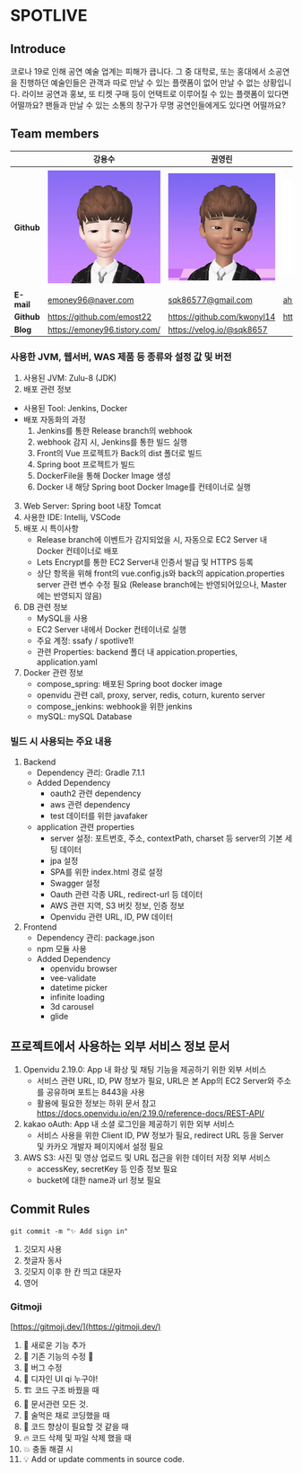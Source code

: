 # SPOTLIVE

## Introduce
코로나 19로 인해 공연 예술 업계는 피해가 큽니다. 그 중 대학로, 또는 홍대에서 소공연을 진행하던 예술인들은 관객과 따로 만날 수 있는 플랫폼이 없어 만날 수 없는 상황입니다.
라이브 공연과 홍보, 또 티켓 구매 등이 언택트로 이루어질 수 있는 플랫폼이 있다면 어떨까요?
팬들과 만날 수 있는 소통의 창구가 무명 공연인들에게도 있다면 어떨까요?


## Team members
|            | 강용수                      | 권영린                      | 금아현                      | 김민권                        | 유희진                      | 이민아                      |
| ---------- | --------------------------- | --------------------------- | --------------------------- | ----------------------------- | --------------------------- | --------------------------- |
| **Github** | ![ys](./ys.png) | ![yl](./yl.png) | ![ah](./ah.png) | ![mg](./mg.png)   | ![hj](./hj.png) | ![nr](./nr.png) |
| **E-mail** | emoney96@naver.com          | sqk86577@gmail.com          | ahyendkgus@gmail.com        | kmk130519@gmail.com           | jiin20803@gmail.com         | lma960723@gmail.com         |
| **Github** | https://github.com/emost22  | https://github.com/kwonyl14 | https://github.com/ahyen    | https://github.com/kimminkwon | https://github.com/Huijiny  | https://github.com/ma0723   |
| **Blog**   |         https://emoney96.tistory.com/                    |         https://velog.io/@sqk8657                    |                             |                               |                             |                             |



### 사용한 JVM, 웹서버, WAS 제품 등 종류와 설정 값 및 버전

1. 사용된 JVM: Zulu-8 (JDK)
2. 배포 관련 정보

- 사용된 Tool: Jenkins, Docker
- 배포 자동화의 과정
  1. Jenkins를 통한 Release branch의 webhook
  2. webhook 감지 시, Jenkins를 통한 빌드 실행
  3. Front의 Vue 프로젝트가 Back의 dist 폴더로 빌드
  4. Spring boot 프로젝트가 빌드
  5. DockerFile을 통해 Docker Image 생성
  6. Docker 내 해당 Spring boot Docker Image를 컨테이너로 실행

3. Web Server: Spring boot 내장 Tomcat
4. 사용한 IDE: Intellij, VSCode
5. 배포 시 특이사항
   - Release branch에 이벤트가 감지되었을 시, 자동으로 EC2 Server 내 Docker 컨테이너로 배포
   - Lets Encrypt를 통한 EC2 Server내 인증서 발급 및 HTTPS 등록
   - 상단 항목을 위해 front의 vue.config.js와 back의 appication.properties server 관련 변수 수정 필요 (Release branch에는 반영되어있으나, Master에는 반영되지 않음)
6. DB 관련 정보
   - MySQL을 사용
   - EC2 Server 내에서 Docker 컨테이너로 실행
   - 주요 계정: ssafy / spotlive1!
   - 관련 Properties: backend 폴더 내 appication.properties, application.yaml
7. Docker 관련 정보
   - compose_spring: 배포된 Spring boot docker image
   - openvidu 관련 call, proxy, server, redis, coturn, kurento server
   - compose_jenkins: webhook을 위한 jenkins
   - mySQL: mySQL Database

### 빌드 시 사용되는 주요 내용

1. Backend
   - Dependency 관리: Gradle 7.1.1
   - Added Dependency
     - oauth2 관련 dependency
     - aws 관련 dependency
     - test 데이터를 위한 javafaker
   - application 관련 properties
     - server 설정: 포트번호, 주소, contextPath, charset 등 server의 기본 세팅 데이터
     - jpa 설정
     - SPA를 위한 index.html 경로 설정
     - Swagger 설정
     - Oauth 관련 각종 URL, redirect-url 등 데이터
     - AWS 관련 지역, S3 버킷 정보, 인증 정보
     - Openvidu 관련 URL, ID, PW 데이터
2. Frontend
   - Dependency 관리: package.json
   - npm 모듈 사용
   - Added Dependency
     - openvidu browser
     - vee-validate
     - datetime picker
     - infinite loading
     - 3d carousel
     - glide

## 프로젝트에서 사용하는 외부 서비스 정보 문서

1. Openvidu 2.19.0: App 내 화상 및 채팅 기능을 제공하기 위한 외부 서비스
   - 서비스 관련 URL, ID, PW 정보가 필요, URL은 본 App의 EC2 Server와 주소를 공유하며 포트는 8443을 사용
   - 활용에 필요한 정보는 하위 문서 참고
     https://docs.openvidu.io/en/2.19.0/reference-docs/REST-API/
2. kakao oAuth: App 내 소셜 로그인을 제공하기 위한 외부 서비스
   - 서비스 사용을 위한 Client ID, PW 정보가 필요, redirect URL 등을 Server 및 카카오 개발자 페이지에서 설정 필요
3. AWS S3: 사진 및 영상 업로드 및 URL 접근을 위한 데이터 저장 외부 서비스
   - accessKey, secretKey 등 인증 정보 필요
   - bucket에 대한 name과 url 정보 필요

## Commit Rules
`git commit -m "✨ Add sign in"`

1. 깃모지 사용
2. 첫글자 동사
3. 깃모지 이후 한 칸 띄고 대문자
4. 영어

### Gitmoji

[https://gitmoji.dev/](https://gitmoji.dev/)

1. 🔧 새로운 기능 추가
2. 🔨 기존 기능의 수정 🔨
3. 🐛 버그 수정
4. 🎨 디자인 UI qi 누구야!
5. 🏗️ 코드 구조 바꿨을 때
6. 📝 문서관련 모든 것.
7. 🍻 술먹은 채로 코딩했을 때
8. 💩 코드 향상이 필요할 것 같을 때
9. 🔥 코드 삭제 및 파일 삭제 했을 때
10. 💥 충돌 해결 시
11. 💡 Add or update comments in source code.